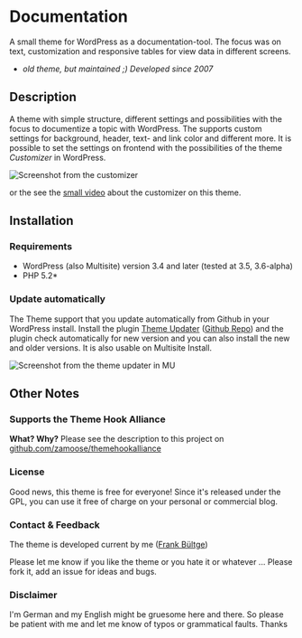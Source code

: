 # Documentation
A small theme for WordPress as a documentation-tool.
The focus was on text, customization and responsive tables for view data in different screens.

* *old theme, but maintained ;) Developed since 2007*

## Description
A theme with simple structure, different settings and possibilities with the focus to documentize a topic with WordPress.
The supports custom settings for background, header, text- and link color and different more. It is possible to set the settings on frontend with the possibilities of the theme *Customizer* in WordPress.

![Screenshot from the customizer](https://raw.github.com/bueltge/Documentation/master/assets/screenshot-1.png)

or the see the [small video](https://vimeo.com/51533540) about the customizer on this theme.

## Installation
### Requirements
* WordPress (also Multisite) version 3.4 and later (tested at 3.5, 3.6-alpha)
* PHP 5.2*

### Update automatically
The Theme support that you update automatically from Github in your WordPress install.
Install the plugin [Theme Updater](http://wordpress.org/extend/plugins/theme-updater/) ([Github Repo](https://github.com/UCF/Theme-Updater)) and the plugin check automatically for new version and you can also install the new and older versions. It is also usable on Multisite Install.

![Screenshot from the theme updater in MU](https://raw.github.com/bueltge/Documentation/master/assets/screenshot-2.png)


## Other Notes
### Supports the Theme Hook Alliance
**What? Why?**
Please see the description to this project on [github.com/zamoose/themehookalliance](https://github.com/zamoose/themehookalliance)
### License
Good news, this theme is free for everyone! Since it's released under the GPL, you can use it free of charge on your personal or commercial blog.

### Contact & Feedback
The theme is developed current by me ([Frank Bültge](http://bueltge.de))

Please let me know if you like the theme or you hate it or whatever ... Please fork it, add an issue for ideas and bugs.

### Disclaimer
I'm German and my English might be gruesome here and there. So please be patient with me and let me know of typos or grammatical faults. Thanks